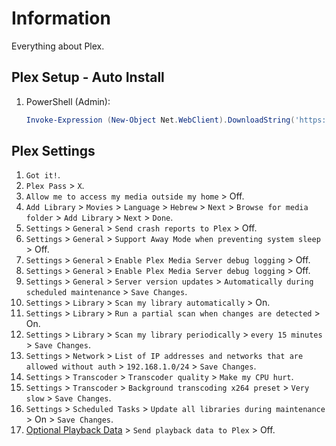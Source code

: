 # Information

Everything about Plex.

## Plex Setup - Auto Install

1. PowerShell (Admin):

   ```powershell
   Invoke-Expression (New-Object Net.WebClient).DownloadString('https://raw.githubusercontent.com/ByKsTv/Everything/main/Windows/Plex/Download.ps1')

   ```

## Plex Settings

1. `Got it!`.
2. `Plex Pass` > `X`.
3. `Allow me to access my media outside my home` > Off.
4. `Add Library` > `Movies` > `Language` > `Hebrew` > `Next` > `Browse for media folder` > `Add Library` > `Next` > `Done`.
5. `Settings` > `General` > `Send crash reports to Plex` > Off.
6. `Settings` > `General` > `Support Away Mode when preventing system sleep` > Off.
7. `Settings` > `General` > `Enable Plex Media Server debug logging` > Off.
8. `Settings` > `General` > `Enable Plex Media Server debug logging` > Off.
9. `Settings` > `General` > `Server version updates` > `Automatically during scheduled maintenance` > `Save Changes`.
10. `Settings` > `Library` > `Scan my library automatically` > On.
11. `Settings` > `Library` > `Run a partial scan when changes are detected` > On.
12. `Settings` > `Library` > `Scan my library periodically` > `every 15 minutes` > `Save Changes`.
13. `Settings` > `Network` > `List of IP addresses and networks that are allowed without auth` > `192.168.1.0/24` > `Save Changes`.
14. `Settings` > `Transcoder` > `Transcoder quality` > `Make my CPU hurt`.
15. `Settings` > `Transcoder` > `Background transcoding x264 preset` > `Very slow` > `Save Changes`.
16. `Settings` > `Scheduled Tasks` > `Update all libraries during maintenance` > On > `Save Changes`.
17. [Optional Playback Data](https://www.plex.tv/about/privacy-legal/privacy-preferences/#opd) > `Send playback data to Plex` > Off.
